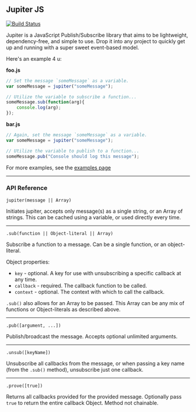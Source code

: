 ## Jupiter JS

[![Build Status](https://travis-ci.org/mbjordan/JupiterJS.svg?branch=master)](https://travis-ci.org/mbjordan/JupiterJS)

Jupiter is a JavaScript Publish/Subscribe library that aims to be lightweight, dependency-free, and simple to use. Drop it into any project to quickly get up and running with a super sweet event-based model.

Here's an example 4 u:

**foo.js**

```javascript
// Set the message `someMessage` as a variable.
var someMessage = jupiter("someMessage");

// Utilize the variable to subscribe a function...
someMessage.sub(function(arg){
    console.log(arg);
});

```

**bar.js**

```javascript
// Again, set the message `someMessage` as a variable.
var someMessage = jupiter("someMessage");

// Utilize the variable to publish to a function...
someMessage.pub("Console should log this message");
```

For more examples, see the [examples page](https://github.com/mbjordan/JupiterJS/wiki/Examples)

---

### API Reference

```
jupiter(message || Array)
```

Initiates jupiter, accepts only message(s) as a single string, or an Array of strings. This can be cached using a variable, or used directly every time.

---

```
.sub(function || Object-literal || Array)
```

Subscribe a function to a message. Can be a single function, or an object-literal.

Object properties:

* `key` - optional. A key for use with unsubscribing a specific callback at any time.
* `callback` - required. The callback function to be called.
* `context` - optional. The context with which to call the callback.

`.sub()` also allows for an Array to be passed. This Array can be any mix of functions or Object-literals as described above.


---

```
.pub([argument, ...])
```

Publish/broadcast the message. Accepts optional unlimited arguments.

---

```
.unsub([keyName])
```

Unsubscribe all callbacks from the message, or when passing a key name (from the `.sub()` method), unsubscribe just one callback.

---

```
.prove([true])
```

Returns all callbacks provided for the provided message. Optionally pass `true` to return the entire callback Object. Method not chainable.
